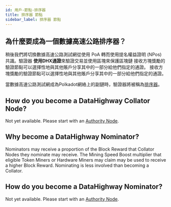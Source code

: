 ```yaml
---
id: 用戶-節點-排序器
title: 排序器 節點
sidebar_label: 排序器 節點
---
```


## 為什麼要成為一個數據高速公路排序器？

稍後我們將切換數據高速公路測試網從使用 PoA 轉而使用提名權益證明 (NPos) 共識。驗證器 **使用DHX通證**來驗證交易並使用區塊來保護區塊鏈 接收方塊獎勵的驗證節點可以選擇性地與其他賬戶分享其中的一部分給他們指定的通證。 接收方塊獎勵的驗證節點可以選擇性地與其他賬戶分享其中的一部分給他們指定的通證。

當數據高速公路測試網成為Polkadot網絡上的副鏈時，驗證器將被稱為<a href="https://wiki.polkadot.network/docs/en/maintain-collator" target="_blank" class="pretty-link pretty-link-colored">排序器</a>。

## How do you become a DataHighway Collator Node?

Not yet available. Please start with an <a href="./users-nodes-authorities" class="pretty-link pretty-link-colored">Authority Node</a>.
<!-- Please follow the <a href="https://wiki.polkadot.network/docs/en/maintain-validator" target="_blank" class="pretty-link pretty-link-colored">Collator</a> tutorial. -->

## Why become a DataHighway Nominator?

Nominators may receive a proportion of the Block Reward that Collator Nodes they nominate may receive. The Mining Speed Boost multiplier that eligible Token Miners or Hardware Miners may claim may be used to receive a higher Block Reward. Nominating is less involved than becoming a Collator.

## How do you become a DataHighway Nominator?

Not yet available. Please start with an <a href="./users-nodes-authorities" class="pretty-link pretty-link-colored">Authority Node</a>.

<!-- Please follow the <a href="https://wiki.polkadot.network/docs/en/maintain-validator" target="_blank" class="pretty-link pretty-link-colored">Nominating</a> tutorial. -->

